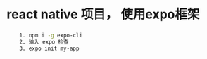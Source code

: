 # react native 项目， 使用expo框架

### 
``` bash
    1. npm i -g expo-cli
    2. 输入 expo 检查
    3. expo init my-app
```